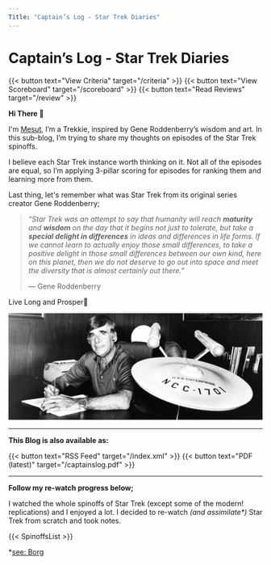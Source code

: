 ```yaml
---
Title: "Captain’s Log - Star Trek Diaries"
---
```


# Captain’s Log - Star Trek Diaries

{{< button text="View Criteria" target="/criteria" >}}
{{< button text="View Scoreboard" target="/scoreboard" >}}
{{< button text="Read Reviews" target="/review" >}}

**Hi There 🖖**

I'm [Mesut](https://mesut.me), I’m a Trekkie, inspired by Gene Roddenberry’s wisdom and art. In this sub-blog, I’m trying to share my thoughts on episodes of the Star Trek spinoffs.

I believe each Star Trek instance worth thinking on it. Not all of the episodes are equal, so I’m applying 3-pillar scoring for episodes for ranking them and learning more from them.

Last thing, let's remember what was Star Trek from its original series creator Gene Roddenberry;

> *“Star Trek was an attempt to say that humanity will reach **maturity** and **wisdom** on the day that it begins not just to tolerate, but take a **special delight in differences** in ideas and differences in life forms. If we cannot learn to actually enjoy those small differences, to take a positive delight in those small differences between our own kind, here on this planet, then we do not deserve to go out into space and meet the diversity that is almost certainly out there.”*
> 
> — Gene Roddenberry

Live Long and Prosper🖖

![Gene Roddenberry beside a model of Enterprise NCC 1701 ship](roddenberry.jpeg)

---

**This Blog is also available as:**

{{< button text="RSS Feed" target="/index.xml" >}}
{{< button text="PDF (latest)" target="/captainslog.pdf" >}}

---

**Follow my re-watch progress below;**

I watched the whole spinoffs of Star Trek (except some of the modern! replications) and I enjoyed a lot. I decided to re-watch *(and assimilate\*)* Star Trek from scratch and took notes.

{{< SpinoffsList >}}

*[see: Borg](https://memory-alpha.fandom.com/wiki/Borg)